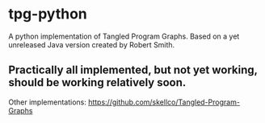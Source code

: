 # tpg-python
A python implementation of Tangled Program Graphs. Based on a yet unreleased  Java version created by Robert Smith.

## Practically all implemented, but not yet working, should be working relatively soon.

Other implementations:
https://github.com/skellco/Tangled-Program-Graphs
